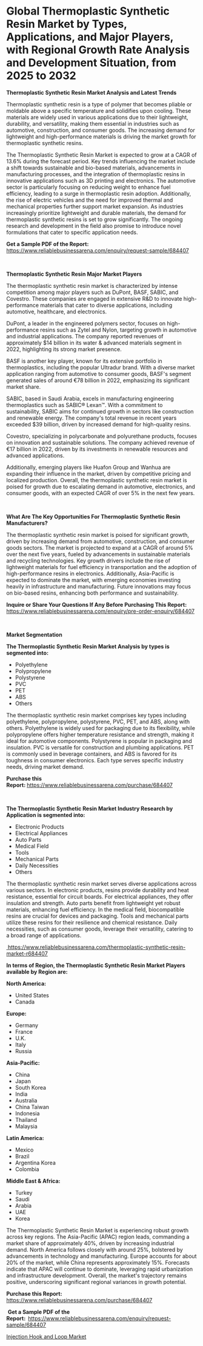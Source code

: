 <p><h1>Global Thermoplastic Synthetic Resin Market by Types, Applications, and Major Players, with Regional Growth Rate Analysis and Development Situation, from 2025 to 2032</h1></p><p><strong>Thermoplastic Synthetic Resin Market Analysis and Latest Trends</strong></p>
<p><p>Thermoplastic synthetic resin is a type of polymer that becomes pliable or moldable above a specific temperature and solidifies upon cooling. These materials are widely used in various applications due to their lightweight, durability, and versatility, making them essential in industries such as automotive, construction, and consumer goods. The increasing demand for lightweight and high-performance materials is driving the market growth for thermoplastic synthetic resins.</p><p>The Thermoplastic Synthetic Resin Market is expected to grow at a CAGR of 13.6% during the forecast period. Key trends influencing the market include a shift towards sustainable and bio-based materials, advancements in manufacturing processes, and the integration of thermoplastic resins in innovative applications such as 3D printing and electronics. The automotive sector is particularly focusing on reducing weight to enhance fuel efficiency, leading to a surge in thermoplastic resin adoption. Additionally, the rise of electric vehicles and the need for improved thermal and mechanical properties further support market expansion. As industries increasingly prioritize lightweight and durable materials, the demand for thermoplastic synthetic resins is set to grow significantly. The ongoing research and development in the field also promise to introduce novel formulations that cater to specific application needs.</p></p>
<p><strong>Get a Sample PDF of the Report:&nbsp;</strong> <a href="https://www.reliablebusinessarena.com/enquiry/request-sample/684407?utm_campaign=3173&utm_medium=2&utm_source=Github&utm_content=ia&utm_term=29032025&utm_id=thermoplastic-synthetic-resin">https://www.reliablebusinessarena.com/enquiry/request-sample/684407</a></p>
<p>&nbsp;</p>
<p><strong>Thermoplastic Synthetic Resin Major Market Players</strong></p>
<p><p>The thermoplastic synthetic resin market is characterized by intense competition among major players such as DuPont, BASF, SABIC, and Covestro. These companies are engaged in extensive R&D to innovate high-performance materials that cater to diverse applications, including automotive, healthcare, and electronics.</p><p>DuPont, a leader in the engineered polymers sector, focuses on high-performance resins such as Zytel and Nylon, targeting growth in automotive and industrial applications. The company reported revenues of approximately $14 billion in its water & advanced materials segment in 2022, highlighting its strong market presence.</p><p>BASF is another key player, known for its extensive portfolio in thermoplastics, including the popular Ultradur brand. With a diverse market application ranging from automotive to consumer goods, BASF's segment generated sales of around €78 billion in 2022, emphasizing its significant market share.</p><p>SABIC, based in Saudi Arabia, excels in manufacturing engineering thermoplastics such as SABIC® Lexan™. With a commitment to sustainability, SABIC aims for continued growth in sectors like construction and renewable energy. The company's total revenue in recent years exceeded $39 billion, driven by increased demand for high-quality resins.</p><p>Covestro, specializing in polycarbonate and polyurethane products, focuses on innovation and sustainable solutions. The company achieved revenue of €17 billion in 2022, driven by its investments in renewable resources and advanced applications.</p><p>Additionally, emerging players like Huafon Group and Wanhua are expanding their influence in the market, driven by competitive pricing and localized production. Overall, the thermoplastic synthetic resin market is poised for growth due to escalating demand in automotive, electronics, and consumer goods, with an expected CAGR of over 5% in the next few years.</p></p>
<p>&nbsp;</p>
<p><strong>What Are The Key Opportunities For Thermoplastic Synthetic Resin Manufacturers?</strong></p>
<p><p>The thermoplastic synthetic resin market is poised for significant growth, driven by increasing demand from automotive, construction, and consumer goods sectors. The market is projected to expand at a CAGR of around 5% over the next five years, fueled by advancements in sustainable materials and recycling technologies. Key growth drivers include the rise of lightweight materials for fuel efficiency in transportation and the adoption of high-performance resins in electronics. Additionally, Asia-Pacific is expected to dominate the market, with emerging economies investing heavily in infrastructure and manufacturing. Future innovations may focus on bio-based resins, enhancing both performance and sustainability.</p></p>
<p><strong>Inquire or Share Your Questions If Any Before Purchasing This Report:</strong> <a href="https://www.reliablebusinessarena.com/enquiry/pre-order-enquiry/684407?utm_campaign=3173&utm_medium=2&utm_source=Github&utm_content=ia&utm_term=29032025&utm_id=thermoplastic-synthetic-resin">https://www.reliablebusinessarena.com/enquiry/pre-order-enquiry/684407</a></p>
<p>&nbsp;</p>
<p><strong>Market Segmentation</strong></p>
<p><strong>The Thermoplastic Synthetic Resin Market Analysis by types is segmented into:</strong></p>
<p><ul><li>Polyethylene</li><li>Polypropylene</li><li>Polystyrene</li><li>PVC</li><li>PET</li><li>ABS</li><li>Others</li></ul></p>
<p><p>The thermoplastic synthetic resin market comprises key types including polyethylene, polypropylene, polystyrene, PVC, PET, and ABS, along with others. Polyethylene is widely used for packaging due to its flexibility, while polypropylene offers higher temperature resistance and strength, making it ideal for automotive components. Polystyrene is popular in packaging and insulation. PVC is versatile for construction and plumbing applications. PET is commonly used in beverage containers, and ABS is favored for its toughness in consumer electronics. Each type serves specific industry needs, driving market demand.</p></p>
<p><strong>Purchase this Report:&nbsp;</strong><a href="https://www.reliablebusinessarena.com/purchase/684407?utm_campaign=3173&utm_medium=2&utm_source=Github&utm_content=ia&utm_term=29032025&utm_id=thermoplastic-synthetic-resin">https://www.reliablebusinessarena.com/purchase/684407</a></p>
<p>&nbsp;</p>
<p><strong>The Thermoplastic Synthetic Resin Market Industry Research by Application is segmented into:</strong></p>
<p><ul><li>Electronic Products</li><li>Electrical Appliances</li><li>Auto Parts</li><li>Medical Field</li><li>Tools</li><li>Mechanical Parts</li><li>Daily Necessities</li><li>Others</li></ul></p>
<p><p>The thermoplastic synthetic resin market serves diverse applications across various sectors. In electronic products, resins provide durability and heat resistance, essential for circuit boards. For electrical appliances, they offer insulation and strength. Auto parts benefit from lightweight yet robust materials, enhancing fuel efficiency. In the medical field, biocompatible resins are crucial for devices and packaging. Tools and mechanical parts utilize these resins for their resilience and chemical resistance. Daily necessities, such as consumer goods, leverage their versatility, catering to a broad range of applications.</p></p>
<p><a href="https://www.reliablebusinessarena.com/thermoplastic-synthetic-resin-market-r684407?utm_campaign=3173&utm_medium=2&utm_source=Github&utm_content=ia&utm_term=29032025&utm_id=thermoplastic-synthetic-resin">&nbsp;https://www.reliablebusinessarena.com/thermoplastic-synthetic-resin-market-r684407</a></p>
<p><strong>In terms of Region, the Thermoplastic Synthetic Resin Market Players available by Region are:</strong></p>
<p>
    <p> <strong> North America: </strong>
        <ul>
            <li>United States</li>
            <li>Canada</li>
        </ul>
        </p> 
    <p> <strong> Europe: </strong>
        <ul>
            <li>Germany</li>
            <li>France</li>
            <li>U.K.</li>
            <li>Italy</li>
            <li>Russia</li>
        </ul>
        </p> 
    <p> <strong> Asia-Pacific: </strong>
        <ul>
            <li>China</li>
            <li>Japan</li>
            <li>South Korea</li>
            <li>India</li>
            <li>Australia</li>
            <li>China Taiwan</li>
            <li>Indonesia</li>
            <li>Thailand</li>
            <li>Malaysia</li>
        </ul>
        </p> 
    <p> <strong> Latin America: </strong>
        <ul>
            <li>Mexico</li>
            <li>Brazil</li>
            <li>Argentina Korea</li>
            <li>Colombia</li>
        </ul>
        </p> 
    <p> <strong> Middle East & Africa: </strong>
        <ul>
            <li>Turkey</li>
            <li>Saudi</li>
            <li>Arabia</li>
            <li>UAE</li>
            <li>Korea</li>
        </ul>
    </p>
    </p>
<p><p>The Thermoplastic Synthetic Resin Market is experiencing robust growth across key regions. The Asia-Pacific (APAC) region leads, commanding a market share of approximately 40%, driven by increasing industrial demand. North America follows closely with around 25%, bolstered by advancements in technology and manufacturing. Europe accounts for about 20% of the market, while China represents approximately 15%. Forecasts indicate that APAC will continue to dominate, leveraging rapid urbanization and infrastructure development. Overall, the market's trajectory remains positive, underscoring significant regional variances in growth potential.</p></p>
<p><strong>Purchase this Report: </strong><a href="https://www.reliablebusinessarena.com/purchase/684407?utm_campaign=3173&utm_medium=2&utm_source=Github&utm_content=ia&utm_term=29032025&utm_id=thermoplastic-synthetic-resin">https://www.reliablebusinessarena.com/purchase/684407</a></p>
<p>&nbsp;<strong>Get a Sample PDF of the Report:&nbsp;&nbsp;</strong><a href="https://www.reliablebusinessarena.com/enquiry/request-sample/684407?utm_campaign=3173&utm_medium=2&utm_source=Github&utm_content=ia&utm_term=29032025&utm_id=thermoplastic-synthetic-resin">https://www.reliablebusinessarena.com/enquiry/request-sample/684407</a></p>
<p><strong></strong></p>
<p><p><a href="https://github.com/geyangvayora/Market-Research-Report-List-1/blob/main/injection-hook-and-loop-market.md?utm_campaign=3173&utm_medium=2&utm_source=Github&utm_content=ia&utm_term=29032025&utm_id=thermoplastic-synthetic-resin">Injection Hook and Loop Market</a></p></p>